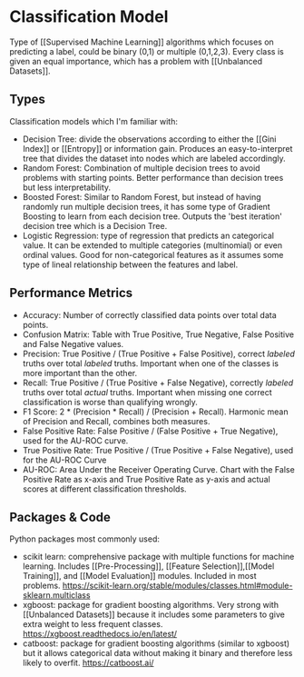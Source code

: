 # Classification Model
Type of [[Supervised Machine Learning]] algorithms which focuses on predicting a label, could be binary (0,1) or multiple (0,1,2,3). Every class is given an equal importance, which has a problem with [[Unbalanced Datasets]]. 
## Types
Classification models which I'm familiar with:
 - Decision Tree: divide the observations according to either the [[Gini Index]] or [[Entropy]] or information gain. Produces an easy-to-interpret tree that divides the dataset into nodes which are labeled accordingly. 
 - Random Forest:  Combination of multiple decision trees to avoid problems with starting points. Better performance than decision trees but less interpretability. 
 - Boosted Forest: Similar to Random Forest, but instead of having randomly run multiple decision trees, it has some type of Gradient Boosting to learn from each decision tree. Outputs the 'best iteration' decision tree which is a Decision Tree.
 - Logistic Regression: type of regression that predicts an categorical value. It can be extended to multiple categories (multinomial) or even ordinal values. Good for non-categorical features as it assumes some type of lineal relationship between the features and label. 
## Performance Metrics
- Accuracy: Number of correctly classified data points over total data points.
- Confusion Matrix: Table with True Positive, True Negative, False Positive and False Negative values. 
- Precision: True Positive / (True Positive + False Positive), correct _labeled_ truths over total _labeled_ truths. Important when one of the classes is more important than the other.
- Recall: True Positive / (True Positive + False Negative), correctly _labeled_ truths over total _actual_ truths. Important when missing one correct classification is worse than qualifying wrongly.
- F1 Score: 2 * (Precision * Recall) / (Precision + Recall). Harmonic mean of Precision and Recall, combines both measures.
- False Positive Rate: False Positive / (False Positive + True Negative), used for the AU-ROC curve.
- True Positive Rate: True Positive / (True Positive + False Negative), used for the AU-ROC Curve
- AU-ROC: Area Under the Receiver Operating Curve. Chart with the False Positive Rate as x-axis and True Positive Rate as y-axis and actual scores at different classification thresholds. 
## Packages & Code
Python packages most commonly used:
 - scikit learn: comprehensive package with multiple functions for machine learning. Includes [[Pre-Processing]], [[Feature Selection]],[[Model Training]], and [[Model Evaluation]] modules. Included in most problems.  https://scikit-learn.org/stable/modules/classes.html#module-sklearn.multiclass
 - xgboost: package for gradient boosting algorithms. Very strong with [[Unbalanced Datasets]] because it includes some parameters to give extra weight to less frequent classes.  https://xgboost.readthedocs.io/en/latest/
 - catboost: package for gradient boosting algorithms (similar to xgboost) but it allows categorical data without making it binary and therefore less likely to overfit. https://catboost.ai/